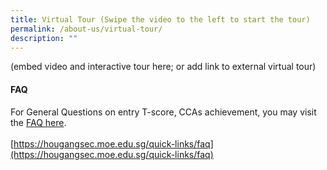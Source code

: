 ```yaml
---
title: Virtual Tour (Swipe the video to the left to start the tour)
permalink: /about-us/virtual-tour/
description: ""
---
```

(embed video and interactive tour here; or add link to external virtual tour)


#### FAQ

For General Questions on entry T-score, CCAs achievement, you may visit the [FAQ here](/quick-links/faq/).  
   
[https://hougangsec.moe.edu.sg/quick-links/faq](https://hougangsec.moe.edu.sg/quick-links/faq)
